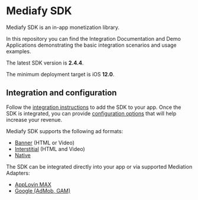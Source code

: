 # Mediafy SDK

Mediafy SDK is an in-app monetization library. 

In this repository you can find the Integration Documentation and Demo Applications demonstrating the basic integration scenarios and usage examples.

The latest SDK version is **2.4.4**.

The minimum deployment target is iOS **12.0**.

## Integration and configuration

Follow the [integration instructions](docs/mediafy-sdk-ios-integration.md) to add the SDK to your app. Once the SDK is integrated, you can provide [configuration options](docs/mediafy-sdk-ios-global-parameters.md) that will help increase your revenue.   

Mediafy SDK supports the following ad formats: 

- [Banner](docs/mediafy-sdk-ios-banner.md) (HTML or Video)
- [Interstitial](docs/mediafy-sdk-ios-interstitial.md) (HTML and Video)
- [Native](docs/mediafy-sdk-ios-native)

The SDK can be integrated directly into your app or via supported Mediation Adapters: 

- [AppLovin MAX](docs/mediafy-sdk-ios-.md)
- [Google (AdMob, GAM)](docs/mediafy-sdk-ios-admob.md)

